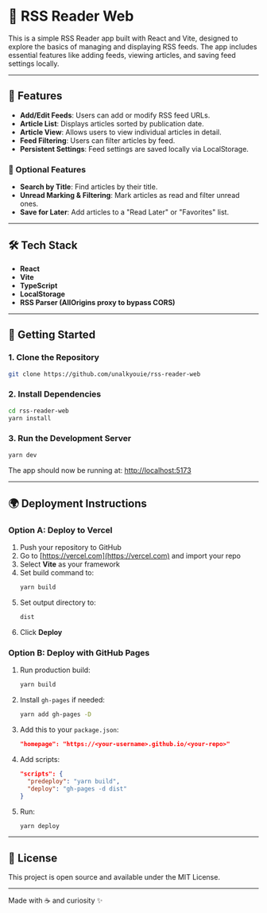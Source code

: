 # 📰 RSS Reader Web

This is a simple RSS Reader app built with React and Vite, designed to explore the basics of managing and displaying RSS feeds. The app includes essential features like adding feeds, viewing articles, and saving feed settings locally.

---

## 🚀 Features

- **Add/Edit Feeds**: Users can add or modify RSS feed URLs.
- **Article List**: Displays articles sorted by publication date.
- **Article View**: Allows users to view individual articles in detail.
- **Feed Filtering**: Users can filter articles by feed.
- **Persistent Settings**: Feed settings are saved locally via LocalStorage.

### 🔧 Optional Features

- **Search by Title**: Find articles by their title.
- **Unread Marking & Filtering**: Mark articles as read and filter unread ones.
- **Save for Later**: Add articles to a "Read Later" or "Favorites" list.

---

## 🛠️ Tech Stack

- **React**
- **Vite**
- **TypeScript**
- **LocalStorage**
- **RSS Parser (AllOrigins proxy to bypass CORS)**

---

## 🧪 Getting Started

### 1. Clone the Repository

```bash
git clone https://github.com/unalkyouie/rss-reader-web
```

### 2. Install Dependencies

```bash
cd rss-reader-web
yarn install
```

### 3. Run the Development Server

```bash
yarn dev
```

The app should now be running at: [http://localhost:5173](http://localhost:5173)

---

## 🌍 Deployment Instructions

### Option A: Deploy to **Vercel**

1. Push your repository to GitHub
2. Go to [https://vercel.com](https://vercel.com) and import your repo
3. Select **Vite** as your framework
4. Set build command to:
   ```bash
   yarn build
   ```
5. Set output directory to:
   ```bash
   dist
   ```
6. Click **Deploy**

### Option B: Deploy with **GitHub Pages**

1. Run production build:
   ```bash
   yarn build
   ```
2. Install `gh-pages` if needed:
   ```bash
   yarn add gh-pages -D
   ```
3. Add this to your `package.json`:
   ```json
   "homepage": "https://<your-username>.github.io/<your-repo>"
   ```
4. Add scripts:
   ```json
   "scripts": {
     "predeploy": "yarn build",
     "deploy": "gh-pages -d dist"
   }
   ```
5. Run:
   ```bash
   yarn deploy
   ```

---

## 📜 License

This project is open source and available under the MIT License.

---

Made with ☕ and curiosity ✨
